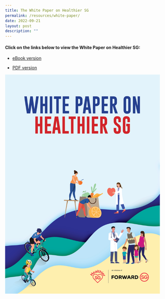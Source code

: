 ```yaml
---
title: The White Paper on Healthier SG
permalink: /resources/white-paper/
date: 2022-09-21
layout: post
description: ""
---
```

#### Click on the links below to view the White Paper on Healthier SG:

- [eBook version](https://go.gov.sg/healthiersg-whitepaper-ebook)

- [PDF version](https://go.gov.sg/healthiersg-whitepaper-pdf)

![MOH COS2022 Booklet Cover](/images/Cover.jpg)